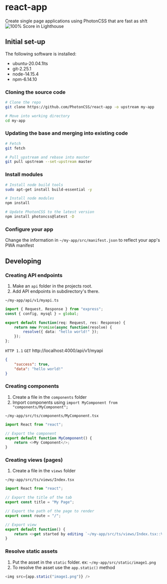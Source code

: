 # react-app
Create single page applications using PhotonCSS that are fast as sh!t
![100% Score in Lighthouse](https://i.ibb.co/tctcbvR/ezgif-3-9a5c3774d3c5.gif)

## Initial set-up
The following software is installed:
* ubuntu-20.04.1lts
* git-2.25.1
* node-14.15.4
* npm-6.14.10

### Cloning the source code
```bash
# Clone the repo
git clone https://github.com/PhotonCSS/react-app -o upstream my-app

# Move into working directory
cd my-app
```

### Updating the base and merging into existing code
```bash
# Fetch
git fetch

# Pull upstream and rebase into master
git pull upstream --set-upstream master
```

### Install modules
```bash
# Install node build tools
sudo apt-get install build-essential -y

# Install node modules
npm install

# Update PhotonCSS to the latest version
npm install photoncss@latest -D
```
### Configure your app
Change the information in `~/my-app/src/manifest.json` to reflect your app's PWA manifest

## Developing

### Creating API endpoints
1. Make an `api` folder in the projects root.
2. Add API endpoints in subdirectory's there.

`~/my-app/api/v1/myapi.ts`
```typescript
import { Request, Response } from "express";
const { config, mysql } = global;

export default function(req: Request, res: Response) {
    return new Promise(async function(resolve) {
        resolve({ data: "hello world!" });
    });
};
```

`HTTP 1.1` `GET` http://localhost:4000/api/v1/myapi
```json
{
    "success": true,
    "data": "hello world!"
}
```

### Creating components
1. Create a file in the `components` folder
2. Import components using `import MyComponent from "components/MyComponent";`

`~/my-app/src/ts/components/MyComponent.tsx`
```js
import React from "react";

// Export the component
export default function MyComponent() {
	return <>My Component</>;
}
```

### Creating views (pages)
1. Create a file in the `views` folder

`~/my-app/src/ts/views/Index.tsx`
```js
import React from "react";

// Export the title of the tab
export const title = "My Page";

// Export the path of the page to render
export const route = "/";

// Export view
export default function() {
	return <>get started by editing `~/my-app/src/ts/views/Index.tsx::View`</>
}
```

### Resolve static assets
1. Put the asset in the `static` folder. ex: `~/my-app/src/static/image1.png`
2. To resolve the asset use the `app.static()` method

```js
<img src={app.static("image1.png")} />
```
